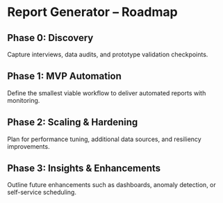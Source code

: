 # Report Generator – Roadmap

## Phase 0: Discovery
Capture interviews, data audits, and prototype validation checkpoints.

## Phase 1: MVP Automation
Define the smallest viable workflow to deliver automated reports with monitoring.

## Phase 2: Scaling & Hardening
Plan for performance tuning, additional data sources, and resiliency improvements.

## Phase 3: Insights & Enhancements
Outline future enhancements such as dashboards, anomaly detection, or self-service scheduling.

